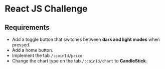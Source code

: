 # React JS Challenge
## Requirements

- Add a toggle button that switches between **dark and light modes** when pressed.
- Add a home button.
- Implement the tab `/:coinId/price`
- Change the chart type on the tab `/:coinId/chart` to **CandleStick**.

